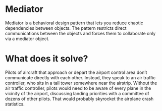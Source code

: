# Mediator

Mediator is a behavioral design pattern that lets you reduce chaotic dependencies between objects.
The pattern restricts direct communications between the objects and forces them to collaborate only via a mediator 
object.

# What does it solve?

Pilots of aircraft that approach or depart the airport control area don’t communicate directly with each other.
Instead, they speak to an air traffic controller, who sits in a tall tower somewhere near the airstrip.
Without the air traffic controller, pilots would need to be aware of every plane in the vicinity of the airport,
discussing landing priorities with a committee of dozens of other pilots. That would probably skyrocket the airplane
crash statistics.
